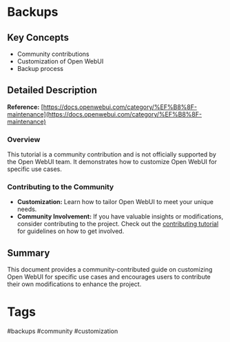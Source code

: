 # Backups

## Key Concepts
- Community contributions
- Customization of Open WebUI
- Backup process

## Detailed Description

**Reference:** [https://docs.openwebui.com/category/%EF%B8%8F-maintenance](https://docs.openwebui.com/category/%EF%B8%8F-maintenance)

### Overview
This tutorial is a community contribution and is not officially supported by the Open WebUI team. It demonstrates how to customize Open WebUI for specific use cases.

### Contributing to the Community

- **Customization:** Learn how to tailor Open WebUI to meet your unique needs.
- **Community Involvement:** If you have valuable insights or modifications, consider contributing to the project. Check out the [contributing tutorial](https://docs.openwebui.com/category/%EF%B8%8F-maintenance) for guidelines on how to get involved.

## Summary
This document provides a community-contributed guide on customizing Open WebUI for specific use cases and encourages users to contribute their own modifications to enhance the project.

# Tags
#backups #community #customization